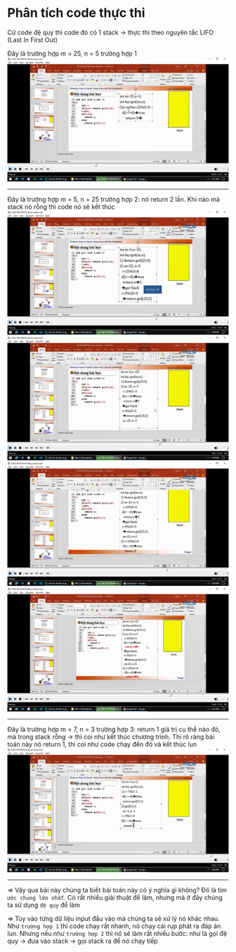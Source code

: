 # Phân tích code thực thi

Cứ code đệ quy thì code đó có 1 stack -> thực thi theo nguyên tắc LIFO (Last In First Out)

Đây là trường hợp m = 25, n = 5
trường hợp 1
![img.png](img.png)

---

Đây là trường hợp m = 5, n = 25
trường hợp 2: nó return 2 lần. Khi nào mà stack nó rỗng thì code nó sẽ kết thúc
![img_1.png](img_1.png)
![img_2.png](img_2.png)
![img_3.png](img_3.png)
![img_4.png](img_4.png)

---

Đây là trường hợp m = 7, n = 3
trường hợp 3: return 1 giá trị cụ thể nào đó, mà trong stack rỗng -> thì coi như kết thúc chương trình. Thì rõ ràng bài
toán này nó return 1, thì coi như code chạy đến đó và kết thúc lun
![img_5.png](img_5.png)

---

=> Vậy qua bài này chúng ta biết bài toán này có ý nghĩa gì không? Đó là tìm `ước chung lớn nhất`. Có rất nhiều giải
thuật
để làm, nhưng mà ở đây chúng ta sử dụng `đệ quy` để làm

=> Tùy vào từng dữ liệu input đầu vào mà chúng ta sẽ xử lý nó khác nhau. Như `trường hợp 1` thì code chạy rất nhanh, nó
chạy cái rụp phát ra đáp án lun. Nhưng nếu như `trường hợp 2` thì nó sẽ làm rất nhiều bước: như là gọi đệ quy -> đưa vào
stack -> gọi stack ra để nó chạy tiếp